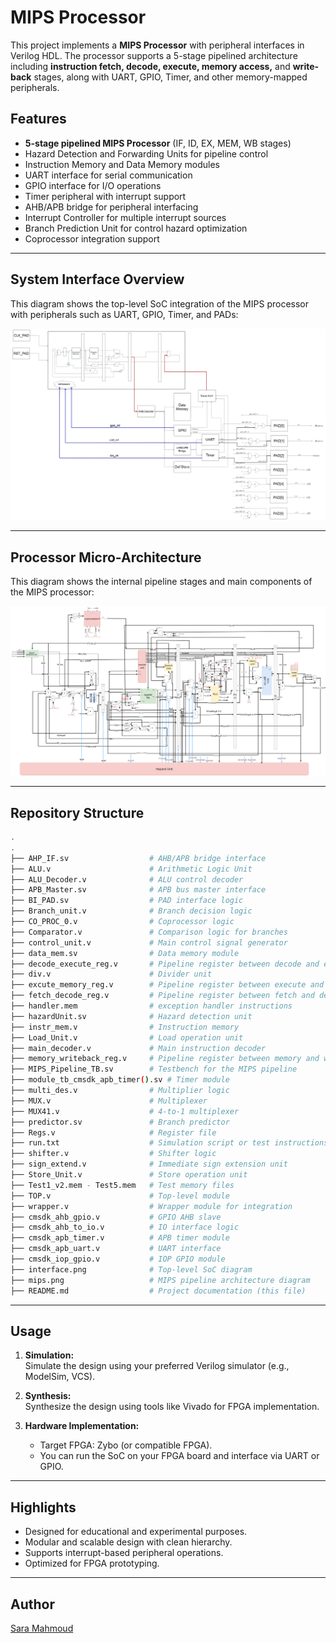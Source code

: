 
# MIPS Processor

This project implements a **MIPS Processor** with peripheral interfaces in Verilog HDL. The processor supports a 5-stage pipelined architecture including **instruction fetch, decode, execute, memory access,** and **write-back** stages, along with UART, GPIO, Timer, and other memory-mapped peripherals.

## Features

- **5-stage pipelined MIPS Processor** (IF, ID, EX, MEM, WB stages)
- Hazard Detection and Forwarding Units for pipeline control
- Instruction Memory and Data Memory modules
- UART interface for serial communication
- GPIO interface for I/O operations
- Timer peripheral with interrupt support
- AHB/APB bridge for peripheral interfacing
- Interrupt Controller for multiple interrupt sources
- Branch Prediction Unit for control hazard optimization
- Coprocessor integration support

---

## System Interface Overview

This diagram shows the top-level SoC integration of the MIPS processor with peripherals such as UART, GPIO, Timer, and PADs:

![System Interface](interface.png)

---

## Processor Micro-Architecture

This diagram shows the internal pipeline stages and main components of the MIPS processor:

![MIPS Pipeline](mips.png)

---

## Repository Structure

```bash
.
.
├── AHP_IF.sv                  # AHB/APB bridge interface
├── ALU.v                      # Arithmetic Logic Unit
├── ALU_Decoder.v              # ALU control decoder
├── APB_Master.sv              # APB bus master interface
├── BI_PAD.sv                  # PAD interface logic
├── Branch_unit.v              # Branch decision logic
├── CO_PROC_0.v                # Coprocessor logic
├── Comparator.v               # Comparison logic for branches
├── control_unit.v             # Main control signal generator
├── data_mem.sv                # Data memory module
├── decode_execute_reg.v       # Pipeline register between decode and execute
├── div.v                      # Divider unit
├── excute_memory_reg.v        # Pipeline register between execute and memory
├── fetch_decode_reg.v         # Pipeline register between fetch and decode
├── handler.mem                # exception handler instructions
├── hazardUnit.sv              # Hazard detection unit
├── instr_mem.v                # Instruction memory
├── Load_Unit.v                # Load operation unit
├── main_decoder.v             # Main instruction decoder
├── memory_writeback_reg.v     # Pipeline register between memory and write-back
├── MIPS_Pipeline_TB.sv        # Testbench for the MIPS pipeline
├── module_tb_cmsdk_apb_timer().sv # Timer module 
├── multi_des.v                # Multiplier logic
├── MUX.v                      # Multiplexer
├── MUX41.v                    # 4-to-1 multiplexer
├── predictor.sv               # Branch predictor
├── Regs.v                     # Register file
├── run.txt                    # Simulation script or test instructions
├── shifter.v                  # Shifter logic
├── sign_extend.v              # Immediate sign extension unit
├── Store_Unit.v               # Store operation unit
├── Test1_v2.mem - Test5.mem   # Test memory files
├── TOP.v                      # Top-level module
├── wrapper.v                  # Wrapper module for integration
├── cmsdk_ahb_gpio.v           # GPIO AHB slave
├── cmsdk_ahb_to_io.v          # IO interface logic
├── cmsdk_apb_timer.v          # APB timer module
├── cmsdk_apb_uart.v           # UART interface
├── cmsdk_iop_gpio.v           # IOP GPIO module
├── interface.png              # Top-level SoC diagram
├── mips.png                   # MIPS pipeline architecture diagram
├── README.md                  # Project documentation (this file)
```

---

## Usage

1. **Simulation:**  
   Simulate the design using your preferred Verilog simulator (e.g., ModelSim, VCS).

2. **Synthesis:**  
   Synthesize the design using tools like Vivado for FPGA implementation.

3. **Hardware Implementation:**  
   - Target FPGA: Zybo (or compatible FPGA).
   - You can run the SoC on your FPGA board and interface via UART or GPIO.

---

## Highlights

- Designed for educational and experimental purposes.
- Modular and scalable design with clean hierarchy.
- Supports interrupt-based peripheral operations.
- Optimized for FPGA prototyping.
---

## Author

[Sara Mahmoud](https://github.com/Sara2mahmoud)
